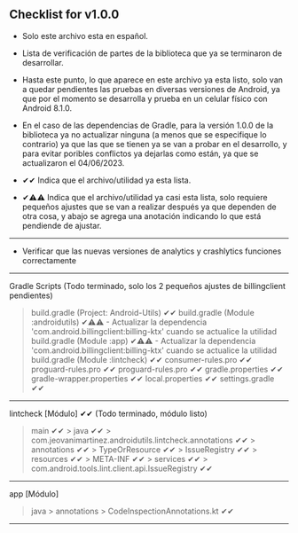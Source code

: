 ## Checklist for v1.0.0

* Solo este archivo esta en español.

* Lista de verificación de partes de la biblioteca que ya se terminaron de desarrollar.

* Hasta este punto, lo que aparece en este archivo ya esta listo, solo van a quedar pendientes las pruebas en diversas versiones de Android,
  ya que por el momento se desarrolla y prueba en un celular físico con Android 8.1.0.

* En el caso de las dependencias de Gradle, para la versión 1.0.0 de la biblioteca ya no actualizar ninguna (a menos que se especifique lo contrario) 
  ya que las que se tienen ya se van a probar en el desarrollo, y para evitar poribles conflictos ya dejarlas como están, ya que se actualizaron
  el 04/06/2023.

* ✔✔ Indica que el archivo/utilidad ya esta lista.

* ✔⚠⚠ Indica que el archivo/utilidad ya casi esta lista, solo requiere pequeños ajustes que se van a realizar después ya que dependen de otra cosa,
  y abajo se agrega una anotación indicando lo que está pendiende de ajustar.

***************************************************************************************************************************************************

- Verificar que las nuevas versiones de analytics y crashlytics funciones correctamente

***************************************************************************************************************************************************

Gradle Scripts (Todo terminado, solo los 2 pequeños ajustes de billingclient pendientes)
  > build.gradle (Project: Android-Utils) ✔✔
  > build.gradle (Module :androidutils) ✔⚠⚠
    - Actualizar la dependencia 'com.android.billingclient:billing-ktx' cuando se actualice la utilidad
  > build.gradle (Module :app) ✔⚠⚠
    - Actualizar la dependencia 'com.android.billingclient:billing-ktx' cuando se actualice la utilidad
  > build.gradle (Module :lintcheck) ✔✔
  > consumer-rules.pro ✔✔
  > proguard-rules.pro ✔✔
  > proguard-rules.pro ✔✔
  > gradle.properties ✔✔
  > gradle-wrapper.properties ✔✔
  > local.properties ✔✔
  > settings.gradle ✔✔

***************************************************************************************************************************************************

lintcheck [Módulo] ✔✔ (Todo terminado, módulo listo)
  > main ✔✔
    > java ✔✔
      > com.jeovanimartinez.androidutils.lintcheck.annotations ✔✔
        > annotations ✔✔
          > TypeOrResource ✔✔
        > IssueRegistry ✔✔
    > resources ✔✔
      > META-INF ✔✔
        > services ✔✔
          > com.android.tools.lint.client.api.IssueRegistry ✔✔
    
***************************************************************************************************************************************************

app [Módulo]
  > java
    > annotations
      > CodeInspectionAnnotations.kt ✔✔

***************************************************************************************************************************************************
